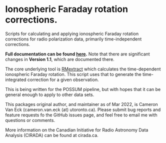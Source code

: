 # Ionospheric Faraday rotation corrections.

Scripts for calculating and applying ionospheric Faraday rotation corrections for radio polarization data, primarily time-independent corrections.

**Full documentation can be found [here](https://frion.readthedocs.io/en/latest/).**
Note that there are significant changes in **Version 1.1**, which are documented there.

The core underlying tool is [RMextract](https://github.com/lofar-astron/RMextract/) which calculates the time-dependent ionospheric Faraday rotation. This script uses that to generate the time-integrated correction for a given observation.

This is being written for the POSSUM pipeline, but with hopes that it can be general enough to apply to other data sets.

This packages original author, and maintainer as of Mar 2022, is Cameron Van Eck (cameron.van.eck (at) utoronto.ca).
Please submit bug reports and feature requests fo the GitHub issues page, and feel free to email me with questions or comments.

More information on the Canadian Initiative for Radio Astronomy Data Analysis (CIRADA) can be found at cirada.ca.
